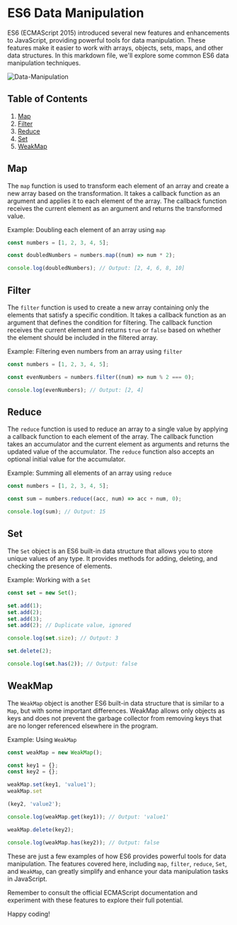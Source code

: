 # ES6 Data Manipulation

ES6 (ECMAScript 2015) introduced several new features and enhancements to JavaScript, providing powerful tools for data manipulation. These features make it easier to work with arrays, objects, sets, maps, and other data structures. In this markdown file, we'll explore some common ES6 data manipulation techniques.

![Data-Manipulation](https://s3.amazonaws.com/alx-intranet.hbtn.io/uploads/medias/2019/12/6ab7bec4727cb5c91257.jpg?X-Amz-Algorithm=AWS4-HMAC-SHA256&X-Amz-Credential=AKIARDDGGGOUSBVO6H7D%2F20230703%2Fus-east-1%2Fs3%2Faws4_request&X-Amz-Date=20230703T133533Z&X-Amz-Expires=86400&X-Amz-SignedHeaders=host&X-Amz-Signature=bf29bb3d129bf4ce5fb0e088d67dd61a35cfa2bcb3e160f54f2b9b899bc2ecff)

## Table of Contents

1. [Map](#map)
2. [Filter](#filter)
3. [Reduce](#reduce)
4. [Set](#set)
5. [WeakMap](#weakmap)

## Map<a name="map"></a>

The `map` function is used to transform each element of an array and create a new array based on the transformation. It takes a callback function as an argument and applies it to each element of the array. The callback function receives the current element as an argument and returns the transformed value.

Example: Doubling each element of an array using `map`

```javascript
const numbers = [1, 2, 3, 4, 5];

const doubledNumbers = numbers.map((num) => num * 2);

console.log(doubledNumbers); // Output: [2, 4, 6, 8, 10]
```

## Filter<a name="filter"></a>

The `filter` function is used to create a new array containing only the elements that satisfy a specific condition. It takes a callback function as an argument that defines the condition for filtering. The callback function receives the current element and returns `true` or `false` based on whether the element should be included in the filtered array.

Example: Filtering even numbers from an array using `filter`

```javascript
const numbers = [1, 2, 3, 4, 5];

const evenNumbers = numbers.filter((num) => num % 2 === 0);

console.log(evenNumbers); // Output: [2, 4]
```

## Reduce<a name="reduce"></a>

The `reduce` function is used to reduce an array to a single value by applying a callback function to each element of the array. The callback function takes an accumulator and the current element as arguments and returns the updated value of the accumulator. The `reduce` function also accepts an optional initial value for the accumulator.

Example: Summing all elements of an array using `reduce`

```javascript
const numbers = [1, 2, 3, 4, 5];

const sum = numbers.reduce((acc, num) => acc + num, 0);

console.log(sum); // Output: 15
```

## Set<a name="set"></a>

The `Set` object is an ES6 built-in data structure that allows you to store unique values of any type. It provides methods for adding, deleting, and checking the presence of elements.

Example: Working with a `Set`

```javascript
const set = new Set();

set.add(1);
set.add(2);
set.add(3);
set.add(2); // Duplicate value, ignored

console.log(set.size); // Output: 3

set.delete(2);

console.log(set.has(2)); // Output: false
```

## WeakMap<a name="weakmap"></a>

The `WeakMap` object is another ES6 built-in data structure that is similar to a `Map`, but with some important differences. WeakMap allows only objects as keys and does not prevent the garbage collector from removing keys that are no longer referenced elsewhere in the program.

Example: Using `WeakMap`

```javascript
const weakMap = new WeakMap();

const key1 = {};
const key2 = {};

weakMap.set(key1, 'value1');
weakMap.set

(key2, 'value2');

console.log(weakMap.get(key1)); // Output: 'value1'

weakMap.delete(key2);

console.log(weakMap.has(key2)); // Output: false
```

These are just a few examples of how ES6 provides powerful tools for data manipulation. The features covered here, including `map`, `filter`, `reduce`, `Set`, and `WeakMap`, can greatly simplify and enhance your data manipulation tasks in JavaScript.

Remember to consult the official ECMAScript documentation and experiment with these features to explore their full potential.

Happy coding!